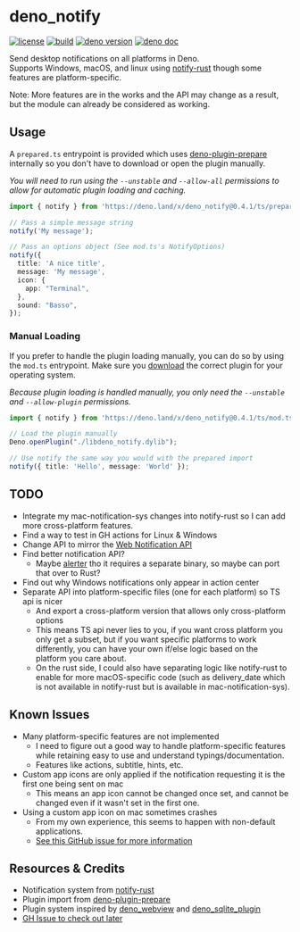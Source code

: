 # deno_notify

[![license](https://img.shields.io/github/license/PandawanFr/deno_notify)](https://github.com/PandawanFr/deno_notify/blob/master/LICENSE)
[![build](https://img.shields.io/github/workflow/status/PandawanFr/deno_notify/Build)](https://github.com/PandawanFr/deno_notify/actions)
[![deno version](https://img.shields.io/badge/deno-1.4.2-success)](https://github.com/denoland/deno)
[![deno doc](https://doc.deno.land/badge.svg)](https://doc.deno.land/https/deno.land/x/deno_notify/ts/mod.ts)

Send desktop notifications on all platforms in Deno.  
Supports Windows, macOS, and linux using [notify-rust](https://github.com/hoodie/notify-rust) though some features are platform-specific.

Note: More features are in the works and the API may change as a result, but the module can already be considered as working.

## Usage

A `prepared.ts` entrypoint is provided which uses [deno-plugin-prepare](https://github.com/manyuanrong/deno-plugin-prepare) internally so you don't have to download or open the plugin manually.

*You will need to run using the `--unstable` and `--allow-all` permissions to allow for automatic plugin loading and caching.*

```ts
import { notify } from 'https://deno.land/x/deno_notify@0.4.1/ts/prepared.ts';

// Pass a simple message string
notify('My message');

// Pass an options object (See mod.ts's NotifyOptions)
notify({
  title: 'A nice title',
  message: 'My message',
  icon: {
    app: "Terminal",
  },
  sound: "Basso",
});
```

### Manual Loading

If you prefer to handle the plugin loading manually, you can do so by using the `mod.ts` entrypoint.
Make sure you [download](https://github.com/PandawanFr/deno_notify/releases/tag/0.4.1) the correct plugin for your operating system.

*Because plugin loading is handled manually, you only need the `--unstable` and `--allow-plugin` permissions.*

```ts
import { notify } from 'https://deno.land/x/deno_notify@0.4.1/ts/mod.ts';

// Load the plugin manually
Deno.openPlugin("./libdeno_notify.dylib");

// Use notify the same way you would with the prepared import
notify({ title: 'Hello', message: 'World' });
```

## TODO

- Integrate my mac-notification-sys changes into notify-rust so I can add more cross-platform features.
- Find a way to test in GH actions for Linux & Windows
- Change API to mirror the [Web Notification API](https://developer.mozilla.org/en-US/docs/Web/API/notification)
- Find better notification API?
  - Maybe [alerter](https://github.com/vjeantet/alerter) tho it requires a separate binary, so maybe can port that over to Rust?
- Find out why Windows notifications only appear in action center
- Separate API into platform-specific files (one for each platform) so TS api is nicer
  - And export a cross-platform version that allows only cross-platform options
  - This means TS api never lies to you, if you want cross platform you only get a subset, but if you want specific platforms to work differently, you can have your own if/else logic based on the platform you care about.
  - On the rust side, I could also have separating logic like notify-rust to enable for more macOS-specific code (such as delivery_date which is not available in notify-rust but is available in mac-notification-sys).

## Known Issues

- Many platform-specific features are not implemented
  - I need to figure out a good way to handle platform-specific features while retaining easy to use and understand typings/documentation.
  - Features like actions, subtitle, hints, etc.
- Custom app icons are only applied if the notification requesting it is the first one being sent on mac
  - This means an app icon cannot be changed once set, and cannot be changed even if it wasn't set in the first one.
- Using a custom app icon on mac sometimes crashes
  - From my own experience, this seems to happen with non-default applications.
  - [See this GitHub issue for more information](https://github.com/h4llow3En/mac-notification-sys/issues/8)

## Resources & Credits

- Notification system from [notify-rust](https://github.com/hoodie/notify-rust)
- Plugin import from [deno-plugin-prepare](https://github.com/manyuanrong/deno-plugin-prepare)
- Plugin system inspired by [deno_webview](https://github.com/eliassjogreen/deno_webview) and [deno_sqlite_plugin](https://github.com/crabmusket/deno_sqlite_plugin)
- [GH Issue to check out later](https://github.com/denoland/deno/issues/4222)
